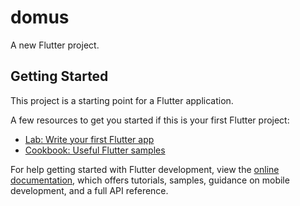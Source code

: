 # domus

A new Flutter project.

## Getting Started 

This project is a starting point for a Flutter application.

A few resources to get you started if this is your first Flutter project:
 
- [Lab: Write your first Flutter app](https://docs.flutter.dev/get-started/codelab)
- [Cookbook: Useful Flutter samples](https://docs.flutter.dev/cookbook) 
 
For help getting started with Flutter development, view the 
[online documentation](https://docs.flutter.dev/), which offers tutorials,
samples, guidance on mobile development, and a full API reference.  
 
  
